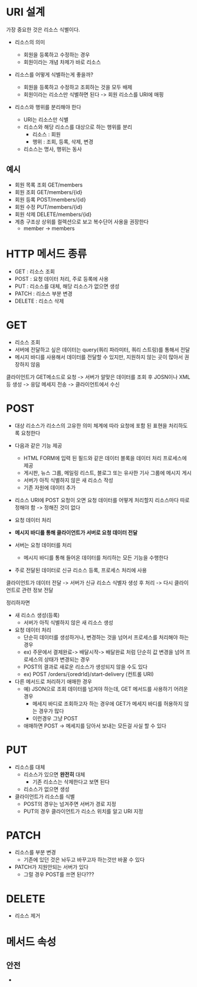 # URI 설계
가장 중요한 것은 리소스 식별이다. 

* 리소스의 의미
    * 회원을 등록하고 수정하는 경우
    * 회원이라는 개념 차제가 바로 리소스
* 리소스를 어떻게 식별하는게 좋을까?
    * 회원을 등록하고 수정하고 조회하는 것을 모두 배제
    * 회원이라는 리소스만 식별하면 된다 -> 회원 리소스를 URI에 매핑

* 리소스와 행위를 분리해야 한다
    * URI는 리소스만 식별
    * 리소스와 해당 리소스를 대상으로 하는 행위를 분리
        * 리소스 : 회원
        * 행위 : 조회, 등록, 삭제, 변경
    * 리소스는 명사, 행위는 동사

## 예시
* 회원 목록 조회 GET/members
* 회원 조회 GET/members/{id} 
* 회원 등록 POST/members/{id}
* 회원 수정 PUT/members/{id}
* 회원 삭제 DELETE/members/{id}
* 계층 구조상 상위를 컬렉션으로 보고 복수단어 사용을 권장한다
    * member -> members


# HTTP 메서드 종류
* GET : 리소스 조회
* POST : 요청 데이터 처리, 주로 등록에 사용
* PUT : 리소스를 대체, 해당 리소스가 없으면 생성
* PATCH : 리소스 부분 변경
* DELETE : 리소스 삭제

# GET
* 리소스 조회
* 서버에 전달하고 싶은 데이터는 query(쿼리 파라미터, 쿼리 스트링)를 통해서 전달
* 메시지 바디를 사용해서 데이터를 전달할 수 있지만, 지원하지 않는 곳이 많아서 권장하지 않음

클라이언트가 GET메소드로 요청 -> 서버가 알맞은 데이터를 조회 후 JOSN이나 XML등 생성 -> 응답 메세지 전송 -> 클라이언트에서 수신

# POST
* 대상 리소스가 리소스의 고유한 의미 체계에 따라 요청에 포함 된 표현을 처리하도록 요청한다
* 다음과 같은 기능 제공
    * HTML FORM에 입력 된 필드와 같은 데이터 블록을 데이터 처리 프로세스에 제공
    * 게시판, 뉴스 그룹, 메일링 리스트, 블로그 또는 유사한 기사 그룹에 메시지 게시
    * 서버가 아직 식별하지 않은 새 리소스 작성
    * 기존 자원에 데이터 추가
* 리소스 URI에 POST 요청이 오면 요청 데이터를 어떻게 처리할지 리소스마다 따로 정해야 함 -> 정해진 것이 없다 

* 요청 데이터 처리
* **메시지 바디를 통해 클라이언트가 서버로 요청 데이터 전달**
* 서버는 요청 데이터를 처리
    * 메시지 바디를 통해 들어온 데이터를 처리하는 모든 기능을 수행한다
* 주로 전달된 데이터로 신규 리소스 등록, 프로세스 처리에 사용

클라이언트가 데이터 전달 -> 서버가 신규 리소스 식별자 생성 후 처리 -> 다시 클라이언트로 관련 정보 전달

정리하자면
* 새 리소스 생성(등록)
    * 서버가 아직 식별하지 않은 새 리소스 생성
* 요청 데이터 처리
    * 단순히 데이터를 생성하거나, 변경하는 것을 넘어서 프로세스를 처리해야 하는 경우
    * ex) 주문에서 결제완료-> 배달시작-> 배달완료 처럼 단순히 값 변경을 넘어 프로세스의 상태가 변경되는 경우
    * POST의 결과로 새로운 리소스가 생성되지 않을 수도 있다
    * ex) POST /orders/{oredrId}/start-delivery (컨트롤 URI)
* 다른 메서드로 처리하기 애매한 경우
    * 예) JSON으로 조회 데이터를 넘겨야 하는데, GET 메서드를 사용하기 어려운 경우
        * 메세지 바디로 조회하고자 하는 경우에 GET가 메세지 바디를 허용하지 않는 경우가 많다 
        * 이런경우 그냥 POST
    * 애매하면 POST -> 메세지를 담아서 보내는 모든걸 사실 할 수 있다

# PUT
* 리소스를 대체
    * 리소스가 있으면 **완전히** 대체
        * 기존 리소스는 삭제한다고 보면 된다
    * 리소스가 없으면 생성
* 클라이언트가 리소스를 식별
    * POST의 경우는 넘겨주면 서버가 경로 지정
    * PUT의 경우 클라이언트가 리소스 위치를 알고 URI 지정

# PATCH
* 리소스를 부분 변경
    * 기존에 있던 것은 놔두고 바꾸고자 하는것만 바꿀 수 있다
* PATCH가 지원안되는 서버가 있다 
    * 그럴 경우 POST를 쓰면 된다???

# DELETE
* 리소스 제거


# 메서드 속성
## 안전
*  